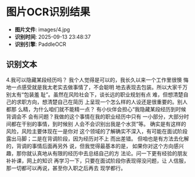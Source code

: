 # 图片OCR识别结果

- **图片文件**: images/4.jpg
- **识别时间**: 2025-09-13 23:48:37
- **识别引擎**: PaddleOCR

## 识别文本

4.我可以隐藏某段经历吗？
我个人觉得是可以的，我长久以来一个工作里很懊
悔地一点感受就是我太老实去做事情了，不会聪明
地去表现去包装。所以大家千万别太有“包装羞
耻”。虽然在风险社会下，谈长远的职业规划有点
难，但想清楚自己的求职方向，想清楚自己在简历
上呈现一个怎么样的人设还是很重要的。别人都那
么精，为什么咱们就不能精一点？
有小伙伴会担心“我隐藏某段经历到时候背调会不
会有问题？我做的这个事情在我的职业经历中只有
一小部分，大部分时间都在干别的事情，到时候别
人会不会识别出我是个水货”等。
确实是有这样的风险，风险主要体现在一是你对
这个领域的了解确实不深入，有可能在面试阶段
露出马脚；二是在背调阶段，因为经历对不上
而出差错。
但咱也是有方法去化解的，背调的事情后面再另外
说，但我觉得最基本的是，
如果你对这个方向感兴
趣，那你就认真地从有限的经历中去总结自己的方
法论。问一下更有经验的朋友补补课，网上的知识
再学习一下，只要在面试阶段你表现得没问题，让
人信服，那一切都可以再说，甚至你入职之后再去
现学都行。
